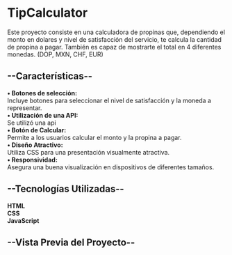 # TipCalculator
Este proyecto consiste en una calculadora de propinas que, dependiendo el monto en dolares y nivel de satisfacción del servicio, te calcula la cantidad de propina a pagar. También es capaz de mostrarte el total en 4 diferentes monedas. (DOP, MXN, CHF, EUR)<br>
<b><h2>--Características--</h2></b>
<b>• Botones de selección:</b><br> Incluye botones para seleccionar el nivel de satisfacción y la moneda a representar.<br>
<b>• Utilización de una API:</b><br> Se utilizó una api<br>
<b>• Botón de Calcular:</b><br> Permite a los usuarios calcular el monto y la propina a pagar.<br>
<b>• Diseño Atractivo:</b><br> Utiliza CSS para una presentación visualmente atractiva.<br>
<b>• Responsividad:</b><br> Asegura una buena visualización en dispositivos de diferentes tamaños.<br>
<b><h2>--Tecnologías Utilizadas--</h2><b>
HTML<br>
CSS<br>
JavaScript<br>
<b><h2>--Vista Previa del Proyecto--</h2></b>